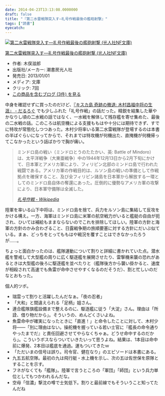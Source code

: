 ```yaml
---
date: 2014-04-23T13:13:08.0000000
draft: false
title: "『第二水雷戦隊突入す―礼号作戦最後の艦砲射撃』"
tags: ["読書"]
eyecatch: 
---
```

<p><div class="hatena-asin-detail"><a href="http://www.amazon.co.jp/exec/obidos/ASIN/4769823754/bestylesnet-22/"><img src="https://images-fe.ssl-images-amazon.com/images/I/51MND7E4YQL._SL160_.jpg" class="hatena-asin-detail-image" alt="第二水雷戦隊突入す―礼号作戦最後の艦砲射撃 (光人社NF文庫)" title="第二水雷戦隊突入す―礼号作戦最後の艦砲射撃 (光人社NF文庫)"></a><div class="hatena-asin-detail-info"><p class="hatena-asin-detail-title"><a href="http://www.amazon.co.jp/exec/obidos/ASIN/4769823754/bestylesnet-22/">第二水雷戦隊突入す―礼号作戦最後の艦砲射撃 (光人社NF文庫)</a></p><ul><li><span class="hatena-asin-detail-label">作者:</span> 木俣滋郎</li><li><span class="hatena-asin-detail-label">出版社/メーカー:</span> 潮書房光人社</li><li><span class="hatena-asin-detail-label">発売日:</span> 2013/01/01</li><li><span class="hatena-asin-detail-label">メディア:</span> 文庫</li><li> <span class="hatena-asin-detail-label">クリック</span>: 7回</li><li><a href="http://d.hatena.ne.jp/asin/4769823754/bestylesnet-22" target="_blank">この商品を含むブログ (3件) を見る</a></li></ul></div><div class="hatena-asin-detail-foot"></div></div></p><p>中身を確認せずに買ったのだけど、<a href="https://blog.daruyanagi.jp/entry/2014/04/15/044949">&#x300E;&#x30AD;&#x30B9;&#x30AB;&#x5CF6; &#x5947;&#x8DE1;&#x306E;&#x64A4;&#x9000;: &#x6728;&#x6751;&#x660C;&#x798F;&#x4E2D;&#x5C06;&#x306E;&#x751F;&#x6DAF;&#x300F; - &#x3060;&#x308B;&#x308D;&#x3050;</a> でも少しふれた「礼号作戦」の話だった。精鋭を結集した華やかなりし頃の二水戦の話ではなく、一水戦を解体して残存艦を寄せ集めた、最後の二水戦の話。このころは航空機による支援ももはや十分には期待できず、すでに特攻が常態化しつつあった。木村少将率いる第二水雷戦隊が登場するのは本書の半ばぐらいになってからで、それまでは特攻機が何機出た、直掩機が何機帰ってこなかったという話ばかりで胸が痛い。</p>

<blockquote cite="http://ja.wikipedia.org/wiki/%E7%A4%BC%E5%8F%B7%E4%BD%9C%E6%88%A6">
<p>ミンドロ島の戦い（ミンドロとうのたたかい、英: Battle of Mindoro）は、太平洋戦争（大東亜戦争）中の1944年12月13日から2月下旬にかけて、日本軍とアメリカ軍により、フィリピン北部のミンドロ島で行われた戦闘である。アメリカ軍の作戦目的は、ルソン島の戦いの準備として作戦拠点を確保すること、及び全フィリピン諸島を日本軍から解放する一環としてのミンドロ島自体の奪還にあった。圧倒的に優勢なアメリカ軍の攻撃により、日本軍守備隊は全滅した。</p>

<cite><a href="http://ja.wikipedia.org/wiki/%E7%A4%BC%E5%8F%B7%E4%BD%9C%E6%88%A6">&#x793C;&#x53F7;&#x4F5C;&#x6226; - Wikipedia</a></cite>
</blockquote>
<p>陸軍を率いる山下中将は、ミンドロ島を捨て、兵力をルソン島に集結して反攻をかける構え。一方、海軍はミンドロ島に米軍の航空戦力がいると艦艇の自由が扼され、ひいては補給もままならないのでこれを排除してほしい。陸軍の方針と海軍の方針のかみ合わざること、日露戦争期の旅順要塞に対する方針にだいぶ似ている。まぁ、どっちをとってももはや戦況を覆すことはできなかったろうが……。</p><p>ちょっと面白かったのは、艦隊運動について割りと詳細に書かれていた点。潜水艦を警戒して大型艦の周りに広く駆逐艦を展開させたり、雷撃機来襲の恐れがあるときは大型艦の後ろに駆逐艦を並べたりと（艦隊後方から襲い掛かると、速度が相殺されて高速でも魚雷が命中させやすくなるのだそうだ）、割と忙しいのだなとおもった。</p><p>個人的ツボ。</p>

<ul>
<li>瑞雲って割りと活躍したんだなぁ。「夜の忍者」</li>
<li>「大和」と間違えられる「足柄」姐さん。</li>
<li>連合艦隊旗艦設備まで整えるのに、駆逐艦に従う「大淀」さん。理由は「所詮、借り物だから」。そういうの、めんどくさいよね。</li>
<li>魚雷命中が確実になったときに「直進！」と命令したことに対して、木村少将――「別に理由はない。操舵機を握っている若い士官に『艦長の命令通りやったまでだ』と責任回避させてやらなくちゃぁ。どうせ命中するのだから」。こういうボスならついていきたいって思うよね。結果は、1本目は命中前に爆発、2本目は艦底を通過。運もついてきたｗ</li>
<li>「ただいまの信号は誤り。司令官、健在なり」のエピソードは本書にある。</li>
<li>九五五航空隊。最初の九は飛行艇・水上機を示し、次の五は佐世保を原隊とすることを示す。</li>
<li>フネがなくても「艦隊」。陸軍で言うところの「軍団」「師団」という兵力単位としてもつかわれるんだな。</li>
<li>空母「信濃」撃沈の噂で士気低下。割りと最前線でもそういうこと知ってたんだね</li>
</ul>